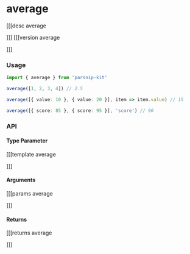 # average
[[[desc average

]]]
[[[version average
  
]]]
### Usage

```ts
import { average } from 'parsnip-kit'

average([1, 2, 3, 4]) // 2.5

average([{ value: 10 }, { value: 20 }], item => item.value) // 15

average([{ score: 85 }, { score: 95 }], 'score') // 90
```


### API

#### Type Parameter
[[[template average

]]]
#### Arguments
[[[params average

]]]
#### Returns
[[[returns average

]]]